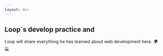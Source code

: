 ```yaml
---
layout: doc
---
```


## Loop`s develop practice and 

Loop will share everything he has learned about web development here. 🌍💻 
